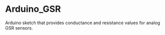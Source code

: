 # Arduino_GSR
Arduino sketch that provides conductance and resistance values for analog GSR sensors.
